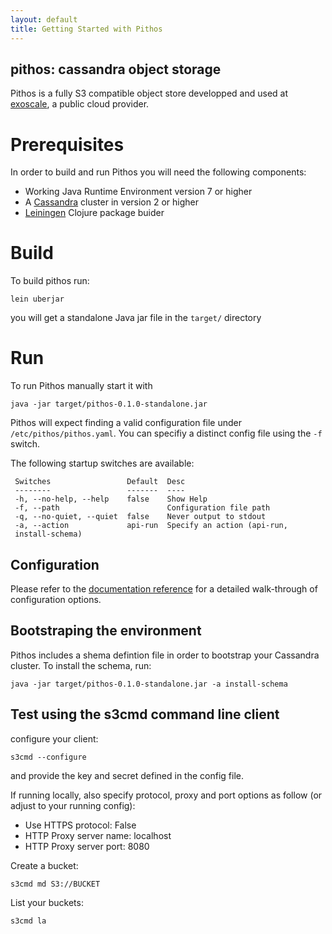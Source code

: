```yaml
---
layout: default
title: Getting Started with Pithos
---
```


pithos: cassandra object storage
--------------------------------

Pithos is a fully S3 compatible object store developped and used at [exoscale](https://www.exoscale.ch), a public cloud provider.

# Prerequisites

In order to build and run Pithos you will need the following components:

* Working Java Runtime Environment version 7 or higher
* A [Cassandra](http://cassandra.apache.org/) cluster in version 2 or higher
* [Leiningen](https://github.com/technomancy/leiningen) Clojure package buider

# Build

To build pithos run:

    lein uberjar

you will get a standalone Java jar file in the `target/` directory

# Run

To run Pithos manually start it with

    java -jar target/pithos-0.1.0-standalone.jar

Pithos will expect finding a valid configuration file under `/etc/pithos/pithos.yaml`. You can specifiy a distinct config file using the `-f` switch.

The following startup switches are available:

     Switches                 Default  Desc
     --------                 -------  ----
     -h, --no-help, --help    false    Show Help
     -f, --path                        Configuration file path
     -q, --no-quiet, --quiet  false    Never output to stdout
     -a, --action             api-run  Specify an action (api-run,
     install-schema)

## Configuration

Please refer to the [documentation reference](/reference) for a
detailed walk-through of configuration options.

## Bootstraping the environment

Pithos includes a shema defintion file in order to bootstrap your Cassandra cluster.
To install the schema, run:

    java -jar target/pithos-0.1.0-standalone.jar -a install-schema


## Test using the s3cmd command line client

configure your client:

    s3cmd --configure

and provide the key and secret defined in the config file.

If running locally, also specify protocol, proxy and port options as follow (or adjust to your running config):

* Use HTTPS protocol: False
* HTTP Proxy server name: localhost
* HTTP Proxy server port: 8080

Create a bucket:

    s3cmd md S3://BUCKET

List your buckets:

    s3cmd la
